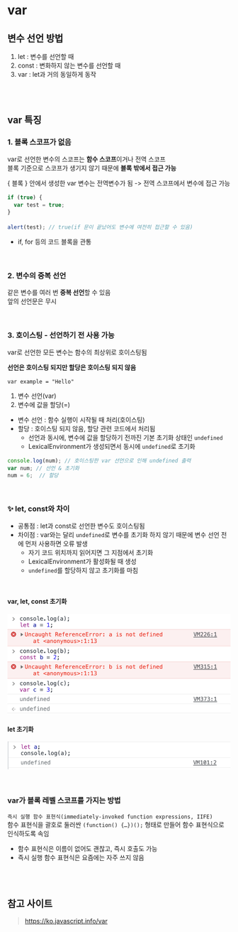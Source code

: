 # var

## 변수 선언 방법

1. let : 변수를 선언할 때
2. const : 변화하지 않는 변수를 선언할 때  
3. var : let과 거의 동일하게 동작

<br><br>

## var 특징 

### 1. 블록 스코프가 없음

var로 선언한 변수의 스코프는 **함수 스코프**이거나 전역 스코프  
블록 기준으로 스코프가 생기지 않기 때문에 **블록 밖에서 접근 가능**  

{ 블록 } 안에서 생성한 var 변수는 전역변수가 됨 -> 전역 스코프에서 변수에 접근 가능 

```js
if (true) {
  var test = true; 
}

alert(test); // true(if 문이 끝났어도 변수에 여전히 접근할 수 있음)
```

* if, for 등의 코드 블록을 관통

<br>

### 2. 변수의 중복 선언 

같은 변수를 여러 번 **중복 선언**할 수 있음     
앞의 선언문은 무시

<br>

### 3. 호이스팅 - 선언하기 전 사용 가능

var로 선언한 모든 변수는 함수의 최상위로 호이스팅됨    

**선언은 호이스팅 되지만 할당은 호이스팅 되지 않음**

```
var example = "Hello"
```

1. 변수 선언(var)
2. 변수에 값을 할당(=)


* 변수 선언 : 함수 실행이 시작될 때 처리(호이스팅) 
* 할당 : 호이스팅 되지 않음, 할당 관련 코드에서 처리됨
  * 선언과 동시에, 변수에 값을 할당하기 전까진 기본 초기화 상태인 `undefined`
  * LexicalEnvironment가 생성되면서 동시에 `undefined`로 초기화


```js
console.log(num); // 호이스팅한 var 선언으로 인해 undefined 출력
var num; // 선언 & 초기화
num = 6;  // 할당
```

<br>

### ✨ let, const와 차이

* 공통점 : let과 const로 선언한 변수도 호이스팅됨 
* 차이점 : var와는 달리 `undefined`로 변수를 초기화 하지 않기 때문에 변수 선언 전에 먼저 사용하면 오류 발생
  * 자기 코드 위치까지 읽어지면 그 지점에서 초기화
  * LexicalEnvironment가 활성화될 때 생성
  * `undefined`를 할당하지 않고 초기화를 마침
  
<br>

#### var, let, const 초기화 

![](../Images/var,let,const.png)

#### let 초기화  

![](../Images/let_초기화.png)

<br>

### var가 블록 레벨 스코프를 가지는 방법

`즉시 실행 함수 표현식(immediately-invoked function expressions, IIFE)`  
함수 표현식을 괄호로 둘러싼 `(function() {…})();` 형태로 만들어 함수 표현식으로 인식하도록 속임   
* 함수 표현식은 이름이 없어도 괜찮고, 즉시 호출도 가능
* 즉시 실행 함수 표현식은 요즘에는 자주 쓰지 않음

<br><br>

## 참고 사이트 

> https://ko.javascript.info/var
